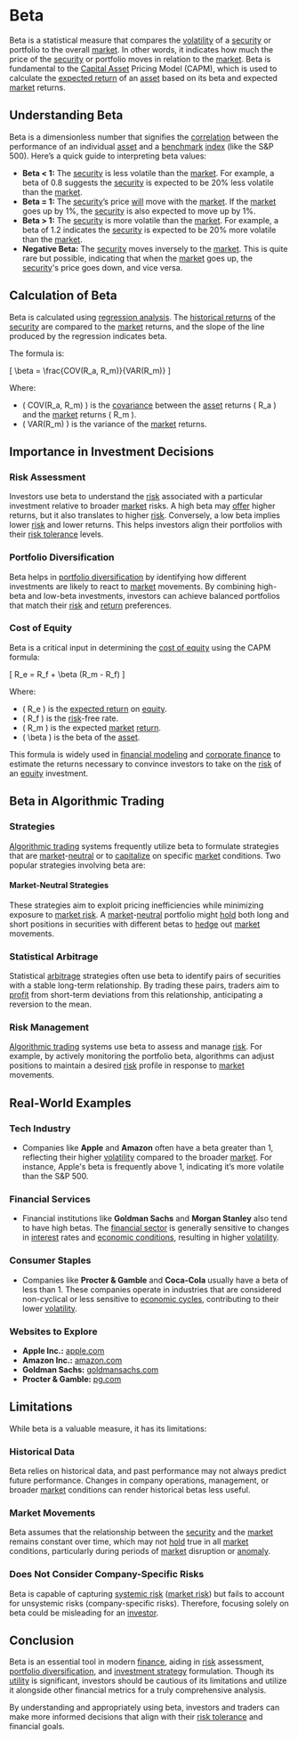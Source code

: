 # Beta

Beta is a statistical measure that compares the [volatility](../v/volatility.md) of a [security](../s/security.md) or portfolio to the overall [market](../m/market.md). In other words, it indicates how much the price of the [security](../s/security.md) or portfolio moves in relation to the [market](../m/market.md). Beta is fundamental to the [Capital Asset](../c/capital_asset.md) Pricing Model (CAPM), which is used to calculate the [expected return](../e/expected_return.md) of an [asset](../a/asset.md) based on its beta and expected [market](../m/market.md) returns.

## Understanding Beta

Beta is a dimensionless number that signifies the [correlation](../c/correlation.md) between the performance of an individual [asset](../a/asset.md) and a [benchmark](../b/benchmark.md) [index](../i/index_instrument.md) (like the S&P 500). Here’s a quick guide to interpreting beta values:

- **Beta < 1:** The [security](../s/security.md) is less volatile than the [market](../m/market.md). For example, a beta of 0.8 suggests the [security](../s/security.md) is expected to be 20% less volatile than the [market](../m/market.md).
- **Beta = 1:** The [security](../s/security.md)’s price [will](../w/will.md) move with the [market](../m/market.md). If the [market](../m/market.md) goes up by 1%, the [security](../s/security.md) is also expected to move up by 1%.
- **Beta > 1:** The [security](../s/security.md) is more volatile than the [market](../m/market.md). For example, a beta of 1.2 indicates the [security](../s/security.md) is expected to be 20% more volatile than the [market](../m/market.md).
- **Negative Beta:** The [security](../s/security.md) moves inversely to the [market](../m/market.md). This is quite rare but possible, indicating that when the [market](../m/market.md) goes up, the [security](../s/security.md)'s price goes down, and vice versa.

## Calculation of Beta

Beta is calculated using [regression analysis](../r/regression_analysis.md). The [historical returns](../h/historical_returns.md) of the [security](../s/security.md) are compared to the [market](../m/market.md) returns, and the slope of the line produced by the regression indicates beta.

The formula is:

\[ \beta = \frac{COV(R_a, R_m)}{VAR(R_m)} \]

Where:
- \( COV(R_a, R_m) \) is the [covariance](../c/covariance.md) between the [asset](../a/asset.md) returns \( R_a \) and the [market](../m/market.md) returns \( R_m \).
- \( VAR(R_m) \) is the variance of the [market](../m/market.md) returns.

## Importance in Investment Decisions

### Risk Assessment

Investors use beta to understand the [risk](../r/risk.md) associated with a particular investment relative to broader [market](../m/market.md) risks. A high beta may [offer](../o/offer.md) higher returns, but it also translates to higher [risk](../r/risk.md). Conversely, a low beta implies lower [risk](../r/risk.md) and lower returns. This helps investors align their portfolios with their [risk tolerance](../r/risk_tolerance.md) levels.

### Portfolio Diversification

Beta helps in [portfolio diversification](../p/portfolio_diversification.md) by identifying how different investments are likely to react to [market](../m/market.md) movements. By combining high-beta and low-beta investments, investors can achieve balanced portfolios that match their [risk](../r/risk.md) and [return](../r/return.md) preferences.

### Cost of Equity

Beta is a critical input in determining the [cost of equity](../c/cost_of_equity.md) using the CAPM formula:

\[ R_e = R_f + \beta (R_m - R_f) \]

Where:
- \( R_e \) is the [expected return](../e/expected_return.md) on [equity](../e/equity.md).
- \( R_f \) is the [risk](../r/risk.md)-free rate.
- \( R_m \) is the expected [market](../m/market.md) [return](../r/return.md).
- \( \beta \) is the beta of the [asset](../a/asset.md).

This formula is widely used in [financial modeling](../f/financial_modeling.md) and [corporate finance](../c/corporate_finance.md) to estimate the returns necessary to convince investors to take on the [risk](../r/risk.md) of an [equity](../e/equity.md) investment.

## Beta in Algorithmic Trading

### Strategies

[Algorithmic trading](../a/accountability.md) systems frequently utilize beta to formulate strategies that are [market](../m/market.md)-[neutral](../n/neutral.md) or to [capitalize](../c/capitalize.md) on specific [market](../m/market.md) conditions. Two popular strategies involving beta are:

#### Market-Neutral Strategies

These strategies aim to exploit pricing inefficiencies while minimizing exposure to [market risk](../m/market_risk.md). A [market](../m/market.md)-[neutral](../n/neutral.md) portfolio might [hold](../h/hold.md) both long and short positions in securities with different betas to [hedge](../h/hedge.md) out [market](../m/market.md) movements. 

### Statistical Arbitrage

Statistical [arbitrage](../a/arbitrage.md) strategies often use beta to identify pairs of securities with a stable long-term relationship. By trading these pairs, traders aim to [profit](../p/profit.md) from short-term deviations from this relationship, anticipating a reversion to the mean.

### Risk Management

[Algorithmic trading](../a/accountability.md) systems use beta to assess and manage [risk](../r/risk.md). For example, by actively monitoring the portfolio beta, algorithms can adjust positions to maintain a desired [risk](../r/risk.md) profile in response to [market](../m/market.md) movements. 

## Real-World Examples

### Tech Industry 

- Companies like **Apple** and **Amazon** often have a beta greater than 1, reflecting their higher [volatility](../v/volatility.md) compared to the broader [market](../m/market.md). For instance, Apple's beta is frequently above 1, indicating it’s more volatile than the S&P 500.

### Financial Services

- Financial institutions like **Goldman Sachs** and **Morgan Stanley** also tend to have high betas. The [financial sector](../f/financial_sector.md) is generally sensitive to changes in [interest](../i/interest.md) rates and [economic conditions](../e/economic_conditions.md), resulting in higher [volatility](../v/volatility.md).

### Consumer Staples

- Companies like **Procter & Gamble** and **Coca-Cola** usually have a beta of less than 1. These companies operate in industries that are considered non-cyclical or less sensitive to [economic cycles](../e/economic_cycles.md), contributing to their lower [volatility](../v/volatility.md).

### Websites to Explore

- **Apple Inc.:** [apple.com](https://www.apple.com/)
- **Amazon Inc.:** [amazon.com](https://www.amazon.com/)
- **Goldman Sachs:** [goldmansachs.com](https://www.goldmansachs.com/)
- **Procter & Gamble:** [pg.com](https://www.pg.com/)

## Limitations

While beta is a valuable measure, it has its limitations:

### Historical Data

Beta relies on historical data, and past performance may not always predict future performance. Changes in company operations, management, or broader [market](../m/market.md) conditions can render historical betas less useful.

### Market Movements

Beta assumes that the relationship between the [security](../s/security.md) and the [market](../m/market.md) remains constant over time, which may not [hold](../h/hold.md) true in all [market](../m/market.md) conditions, particularly during periods of [market](../m/market.md) disruption or [anomaly](../a/anomaly.md).

### Does Not Consider Company-Specific Risks

Beta is capable of capturing [systemic risk](../s/systemic_risk.md) ([market risk](../m/market_risk.md)) but fails to account for unsystemic risks (company-specific risks). Therefore, focusing solely on beta could be misleading for an [investor](../i/investor.md).

## Conclusion

Beta is an essential tool in modern [finance](../f/finance.md), aiding in [risk](../r/risk.md) assessment, [portfolio diversification](../p/portfolio_diversification.md), and [investment strategy](../i/investment_strategy.md) formulation. Though its [utility](../u/utility.md) is significant, investors should be cautious of its limitations and utilize it alongside other financial metrics for a truly comprehensive analysis. 

By understanding and appropriately using beta, investors and traders can make more informed decisions that align with their [risk tolerance](../r/risk_tolerance.md) and financial goals.